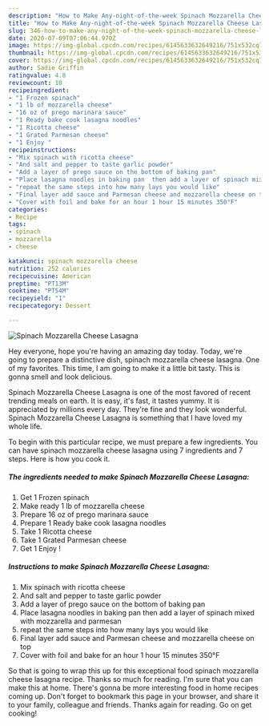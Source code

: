 ```yaml
---
description: "How to Make Any-night-of-the-week Spinach Mozzarella Cheese Lasagna"
title: "How to Make Any-night-of-the-week Spinach Mozzarella Cheese Lasagna"
slug: 346-how-to-make-any-night-of-the-week-spinach-mozzarella-cheese-lasagna
date: 2020-07-09T07:06:44.970Z
image: https://img-global.cpcdn.com/recipes/6145633632649216/751x532cq70/spinach-mozzarella-cheese-lasagna-recipe-main-photo.jpg
thumbnail: https://img-global.cpcdn.com/recipes/6145633632649216/751x532cq70/spinach-mozzarella-cheese-lasagna-recipe-main-photo.jpg
cover: https://img-global.cpcdn.com/recipes/6145633632649216/751x532cq70/spinach-mozzarella-cheese-lasagna-recipe-main-photo.jpg
author: Sadie Griffin
ratingvalue: 4.8
reviewcount: 10
recipeingredient:
- "1 Frozen spinach"
- "1 lb of mozzarella cheese"
- "16 oz of prego marinara sauce"
- "1 Ready bake cook lasagna noodles"
- "1 Ricotta cheese"
- "1 Grated Parmesan cheese"
- "1 Enjoy "
recipeinstructions:
- "Mix spinach with ricotta cheese"
- "And salt and pepper to taste garlic powder"
- "Add a layer of prego sauce on the bottom of baking pan"
- "Place lasagna noodles in baking pan  then add a layer of spinach mixed with mozzarella and parmesan"
- "repeat the same steps into how many lays you would like"
- "Final layer add sauce and Parmesan cheese and mozzarella cheese on top"
- "Cover with foil and bake for an hour 1 hour 15 minutes 350°F"
categories:
- Recipe
tags:
- spinach
- mozzarella
- cheese

katakunci: spinach mozzarella cheese 
nutrition: 252 calories
recipecuisine: American
preptime: "PT13M"
cooktime: "PT54M"
recipeyield: "1"
recipecategory: Dessert

---
```



![Spinach Mozzarella Cheese Lasagna](https://img-global.cpcdn.com/recipes/6145633632649216/751x532cq70/spinach-mozzarella-cheese-lasagna-recipe-main-photo.jpg)

Hey everyone, hope you're having an amazing day today. Today, we're going to prepare a distinctive dish, spinach mozzarella cheese lasagna. One of my favorites. This time, I am going to make it a little bit tasty. This is gonna smell and look delicious.

Spinach Mozzarella Cheese Lasagna is one of the most favored of recent trending meals on earth. It is easy, it's fast, it tastes yummy. It is appreciated by millions every day. They're fine and they look wonderful. Spinach Mozzarella Cheese Lasagna is something that I have loved my whole life.




To begin with this particular recipe, we must prepare a few ingredients. You can have spinach mozzarella cheese lasagna using 7 ingredients and 7 steps. Here is how you cook it.

<!--inarticleads1-->

##### The ingredients needed to make Spinach Mozzarella Cheese Lasagna:

1. Get 1 Frozen spinach
1. Make ready 1 lb of mozzarella cheese
1. Prepare 16 oz of prego marinara sauce
1. Prepare 1 Ready bake cook lasagna noodles
1. Take 1 Ricotta cheese
1. Take 1 Grated Parmesan cheese
1. Get 1 Enjoy !




<!--inarticleads2-->

##### Instructions to make Spinach Mozzarella Cheese Lasagna:

1. Mix spinach with ricotta cheese
1. And salt and pepper to taste garlic powder
1. Add a layer of prego sauce on the bottom of baking pan
1. Place lasagna noodles in baking pan  then add a layer of spinach mixed with mozzarella and parmesan
1. repeat the same steps into how many lays you would like
1. Final layer add sauce and Parmesan cheese and mozzarella cheese on top
1. Cover with foil and bake for an hour 1 hour 15 minutes 350°F




So that is going to wrap this up for this exceptional food spinach mozzarella cheese lasagna recipe. Thanks so much for reading. I'm sure that you can make this at home. There's gonna be more interesting food in home recipes coming up. Don't forget to bookmark this page in your browser, and share it to your family, colleague and friends. Thanks again for reading. Go on get cooking!
